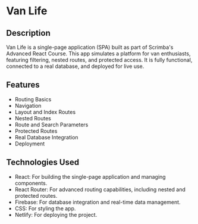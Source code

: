 # Van Life

## Description
Van Life is a single-page application (SPA) built as part of Scrimba's Advanced React Course. This app simulates a platform for van enthusiasts, featuring filtering, nested routes, and protected access. It is fully functional, connected to a real database, and deployed for live use.

## Features
- Routing Basics
- Navigation
- Layout and Index Routes
- Nested Routes
- Route and Search Parameters
- Protected Routes
- Real Database Integration
- Deployment

## Technologies Used
- React: For building the single-page application and managing components.
- React Router: For advanced routing capabilities, including nested and protected routes.
- Firebase: For database integration and real-time data management.
- CSS: For styling the app.
- Netlify: For deploying the project.

